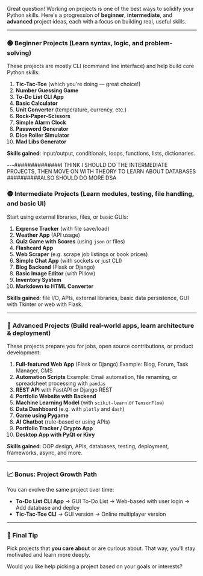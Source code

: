 Great question! Working on projects is one of the best ways to solidify your Python skills. Here's a progression of **beginner**, **intermediate**, and **advanced** project ideas, each with a focus on building real, useful skills.

---

### 🟢 **Beginner Projects** (Learn syntax, logic, and problem-solving)

These projects are mostly CLI (command line interface) and help build core Python skills:

1. **Tic-Tac-Toe** (which you're doing — great choice!)
2. **Number Guessing Game**
3. **To-Do List CLI App**
4. **Basic Calculator**
5. **Unit Converter** (temperature, currency, etc.)
6. **Rock-Paper-Scissors**
7. **Simple Alarm Clock**
8. **Password Generator**
9. **Dice Roller Simulator**
10. **Mad Libs Generator**

**Skills gained**: input/output, conditionals, loops, functions, lists, dictionaries.

---##############I THINK I SHOULD DO THE INTERMEDIATE PROJECTS, THEN MOVE ON WITH THEORY TO LEARN ABOUT DATABASES
##########ALSO SHOULD DO MORE DSA 

### 🟡 **Intermediate Projects** (Learn modules, testing, file handling, and basic UI)

Start using external libraries, files, or basic GUIs:

1. **Expense Tracker** (with file save/load)
2. **Weather App** (API usage)
3. **Quiz Game with Scores** (using `json` or files)
4. **Flashcard App**
5. **Web Scraper** (e.g. scrape job listings or book prices)
6. **Simple Chat App** (with sockets or just CLI)
7. **Blog Backend** (Flask or Django)
8. **Basic Image Editor** (with Pillow)
9. **Inventory System**
10. **Markdown to HTML Converter**

**Skills gained**: file I/O, APIs, external libraries, basic data persistence, GUI with Tkinter or web with Flask.

---

### 🔴 **Advanced Projects** (Build real-world apps, learn architecture & deployment)

These projects prepare you for jobs, open source contributions, or product development:

1. **Full-featured Web App** (Flask or Django)
   Example: Blog, Forum, Task Manager, CMS
2. **Automation Scripts**
   Example: Email automation, file renaming, or spreadsheet processing with `pandas`
3. **REST API** with FastAPI or Django REST
4. **Portfolio Website with Backend**
5. **Machine Learning Model** (with `scikit-learn` or `TensorFlow`)
6. **Data Dashboard** (e.g. with `plotly` and `dash`)
7. **Game using Pygame**
8. **AI Chatbot** (rule-based or using APIs)
9. **Portfolio Tracker / Crypto App**
10. **Desktop App with PyQt or Kivy**

**Skills gained**: OOP design, APIs, databases, testing, deployment, frameworks, async, and more.

---

### 📈 Bonus: Project Growth Path

You can evolve the same project over time:

* **To-Do List CLI App** → GUI To-Do List → Web-based with user login → Add database and deploy
* **Tic-Tac-Toe CLI** → GUI version → Online multiplayer version

---

### 🧠 Final Tip

Pick projects that **you care about** or are curious about. That way, you'll stay motivated and learn more deeply.

Would you like help picking a project based on your goals or interests?
